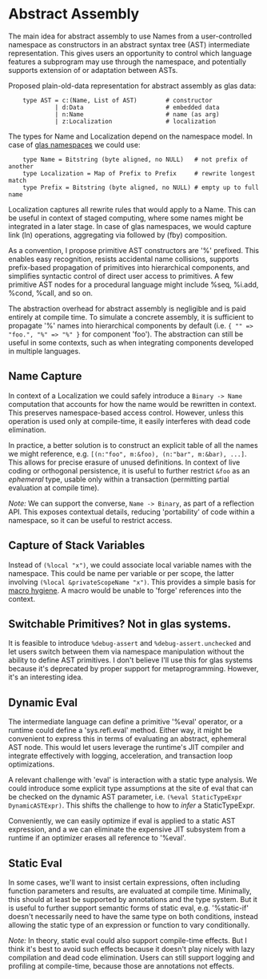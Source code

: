 # Abstract Assembly

The main idea for abstract assembly to use Names from a user-controlled namespace as constructors in an abstract syntax tree (AST) intermediate representation. This gives users an opportunity to control which language features a subprogram may use through the namespace, and potentially supports extension of or adaptation between ASTs.

Proposed plain-old-data representation for abstract assembly as glas data:

        type AST = c:(Name, List of AST)        # constructor
                 | d:Data                       # embedded data
                 | n:Name                       # name (as arg)
                 | z:Localization               # localization

The types for Name and Localization depend on the namespace model. In case of [glas namespaces](GlasNamespaces.md) we could use:

        type Name = Bitstring (byte aligned, no NULL)   # not prefix of another
        type Localization = Map of Prefix to Prefix     # rewrite longest match
        type Prefix = Bitstring (byte aligned, no NULL) # empty up to full name

Localization captures all rewrite rules that would apply to a Name. This can be useful in context of staged computing, where some names might be integrated in a later stage. In case of glas namespaces, we would capture link (ln) operations, aggregating via followed by (fby) composition.

As a convention, I propose primitive AST constructors are '%' prefixed. This enables easy recognition, resists accidental name collisions, supports prefix-based propagation of primitives into hierarchical components, and simplifies syntactic control of direct user access to primitives. A few primitive AST nodes for a procedural language might include %seq, %i.add, %cond, %call, and so on.

The abstraction overhead for abstract assembly is negligible and is paid entirely at compile time. To simulate a concrete assembly, it is sufficient to propagate '%' names into hierarchical components by default (i.e. `{ "" => "foo.", "%" => "%" }` for component 'foo'). The abstraction can still be useful in some contexts, such as when integrating components developed in multiple languages.

## Name Capture

In context of a Localization we could safely introduce a `Binary -> Name` computation that accounts for how the name would be rewritten in context. This preserves namespace-based access control. However, unless this operation is used only at compile-time, it easily interferes with dead code elimination.

In practice, a better solution is to construct an explicit table of all the names we might reference, e.g. `[(n:"foo", m:&foo), (n:"bar", m:&bar), ...]`. This allows for precise erasure of unused definitions. In context of live coding or orthogonal persistence, it is useful to further restrict `&foo` as an *ephemeral* type, usable only within a transaction (permitting partial evaluation at compile time).

*Note:* We can support the converse, `Name -> Binary`, as part of a reflection API. This exposes contextual details, reducing 'portability' of code within a namespace, so it can be useful to restrict access.

## Capture of Stack Variables

Instead of `(%local "x")`, we could associate local variable names with the namespace. This could be name per variable or per scope, the latter involving `(%local &privateScopeName "x")`. This provides a simple basis for [macro hygiene](https://en.wikipedia.org/wiki/Hygienic_macro). A macro would be unable to 'forge' references into the context.

## Switchable Primitives? Not in glas systems.

It is feasible to introduce `%debug-assert` and `%debug-assert.unchecked` and let users switch between them via namespace manipulation without the ability to define AST primitives. I don't believe I'll use this for glas systems because it's deprecated by proper support for metaprogramming. However, it's an interesting idea. 

## Dynamic Eval

The intermediate language can define a primitive '%eval' operator, or a runtime could define a 'sys.refl.eval' method. Either way, it might be convenient to express this in terms of evaluating an abstract, ephemeral AST node. This would let users leverage the runtime's JIT compiler and integrate effectively with logging, acceleration, and transaction loop optimizations.

A relevant challenge with 'eval' is interaction with a static type analysis. We could introduce some explicit type assumptions at the site of eval that can be checked on the dynamic AST parameter, i.e. `(%eval StaticTypeExpr DynamicASTExpr)`. This shifts the challenge to how to *infer* a StaticTypeExpr.

Conveniently, we can easily optimize if eval is applied to a static AST expression, and a we can eliminate the expensive JIT subsystem from a runtime if an optimizer erases all reference to '%eval'. 

## Static Eval

In some cases, we'll want to insist certain expressions, often including function parameters and results, are evaluated at compile time. Minimally, this should at least be supported by annotations and the type system. But it is useful to further support semantic forms of static eval, e.g. '%static-if' doesn't necessarily need to have the same type on both conditions, instead allowing the static type of an expression or function to vary conditionally.

*Note:* In theory, static eval could also support compile-time effects. But I think it's best to avoid such effects because it doesn't play nicely with lazy compilation and dead code elimination. Users can still support logging and profiling at compile-time, because those are annotations not effects. 
